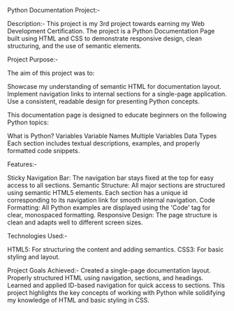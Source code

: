Python Documentation Project:- 

Description:- 
This project is my 3rd project towards earning my Web Development Certification. The project is a Python Documentation Page built using HTML and CSS to demonstrate responsive design, clean structuring, and the use of semantic elements.

Project Purpose:- 

The aim of this project was to:

Showcase my understanding of semantic HTML for documentation layout.
Implement navigation links to internal sections for a single-page application.
Use a consistent, readable design for presenting Python concepts.

This documentation page is designed to educate beginners on the following Python topics:

What is Python?
Variables
Variable Names
Multiple Variables
Data Types
Each section includes textual descriptions, examples, and properly formatted code snippets.

Features:- 

Sticky Navigation Bar: The navigation bar stays fixed at the top for easy access to all sections.
Semantic Structure: All major sections are structured using semantic HTML5 elements. Each section has a unique id corresponding to its navigation link for smooth internal navigation.
Code Formatting: All Python examples are displayed using the 'Code' tag for clear, monospaced formatting.
Responsive Design: The page structure is clean and adapts well to different screen sizes.

Technologies Used:- 

HTML5: For structuring the content and adding semantics.
CSS3: For basic styling and layout.

Project Goals Achieved:- 
Created a single-page documentation layout.
Properly structured HTML using navigation, sections, and headings.
Learned and applied ID-based navigation for quick access to sections.
This project highlights the key concepts of working with Python while solidifying my knowledge of HTML and basic styling in CSS.

